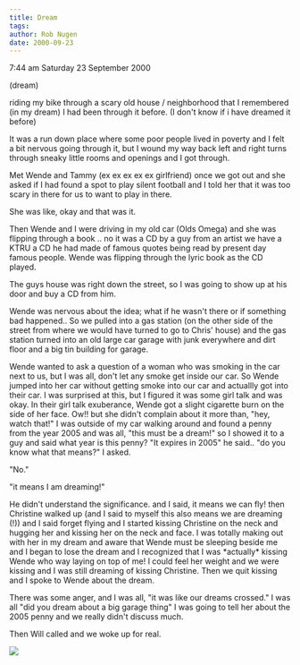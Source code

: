 ```yaml
---
title: Dream
tags: 
author: Rob Nugen
date: 2000-09-23
---
```


<p class=date>7:44 am Saturday 23 September 2000

<p class=note>(dream)

<p class=dream>riding my bike through a scary old house / neighborhood that
I remembered (in my dream) I had been through it before.  (I don't know if i
have dreamed it before)

<p class=dream>It was a run down place where some poor people lived in
poverty and I felt a bit nervous going through it, but I wound my way back
left and right turns through sneaky little rooms and openings and I got
through.

<p class=dream>Met Wende and Tammy (ex ex ex ex ex girlfriend) once we got
out and she asked if I had found a spot to play silent football and I told
her that it was too scary in there for us to want to play in there.

<p class=dream>She was like, okay and that was it.

<p class=dream>Then Wende and I were driving in my old car (Olds Omega) and
she was flipping through a book .. no it was a CD by a guy from an artist we
have a KTRU a CD he had made of famous quotes being read by present day
famous people.  Wende was flipping through the lyric book as the CD played.

<p class=dream>The guys house was right down the street, so I was going to
show up at his door and buy a CD from him.

<p class=dream>Wende was nervous about the idea; what if he wasn't there or
if something bad happened..   So we pulled into a gas station (on the other
side of the street from where we would have turned to go to Chris' house)
and the gas station turned into an old large car garage with junk everywhere
and dirt floor and a big tin building for garage.

<p class=dream>Wende wanted to ask a question of a woman who was smoking in
the car next to us, but I was all, don't let any smoke get inside our car.
So Wende jumped into her car without getting smoke into our car and
actuallly got into their car.  I was surprised at this, but I figured it was
some girl talk and was okay.  In their girl talk exuberance, Wende got a
slight cigarette burn on the side of her face.  Ow!!  but she didn't
complain about it more than, "hey, watch that!" I was outside of my car
walking around and found a penny from the  year 2005 and was all, "this must
be a dream!" so I showed it to a guy and said what year is this penny?  "It
expires in 2005" he said..  "do you know what that means?" I asked.

<p class=dream>"No."

<p class=dream>"it means I am dreaming!"

<p class=dream>He didn't understand the significance.  and I said, it means
we can fly!  then Christine walked up (and I said to myself this also means
we are dreaming (!)) and I said forget flying and I started kissing
Christine on the neck and hugging her and kissing her on the neck and face.
I was totally making out with her in my dream and aware that Wende must be
sleeping beside me and I began to lose the dream and I recognized that I was
*actually* kissing Wende who way laying on top of me!  I could feel her
weight and we were kissing and I was still dreaming of kissing Christine.
Then we quit kissing and I spoke to Wende about the dream.

<p class=dream>There was some anger, and I was all, "it was like our dreams
crossed."  I was all "did you dream about a big garage thing"  I was going
to tell her about the 2005 penny and we really didn't discuss much.

<p>Then Will called and we woke up for real.

<p><img src="/images/rob/wL-ROB.gif">

